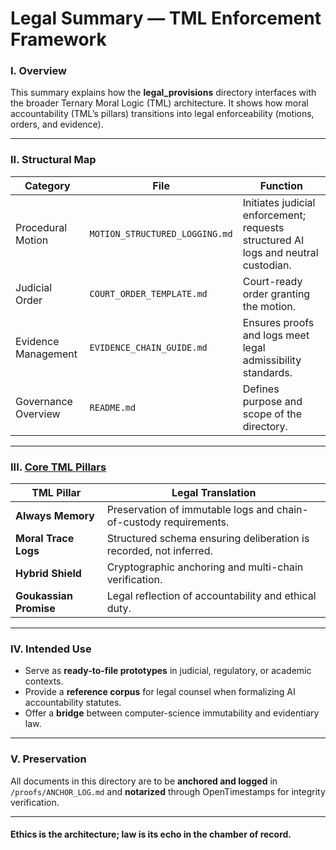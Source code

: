 # Legal Summary — TML Enforcement Framework

### I. Overview

This summary explains how the **legal_provisions** directory interfaces with the broader Ternary Moral Logic (TML) architecture.
It shows how moral accountability (TML’s pillars) transitions into legal enforceability (motions, orders, and evidence).

---

### II. Structural Map

| Category            | File                           | Function                                                                           |
| ------------------- | ------------------------------ | ---------------------------------------------------------------------------------- |
| Procedural Motion   | `MOTION_STRUCTURED_LOGGING.md` | Initiates judicial enforcement; requests structured AI logs and neutral custodian. |
| Judicial Order      | `COURT_ORDER_TEMPLATE.md`      | Court-ready order granting the motion.                                             |
| Evidence Management | `EVIDENCE_CHAIN_GUIDE.md`      | Ensures proofs and logs meet legal admissibility standards.                        |
| Governance Overview | `README.md`                    | Defines purpose and scope of the directory.                                        |

---

### III. [Core TML Pillars](/TML_Pillars)

| TML Pillar             | Legal Translation                                                  |
| ---------------------- | ------------------------------------------------------------------ |
| **Always Memory**      | Preservation of immutable logs and chain-of-custody requirements.  |
| **Moral Trace Logs**   | Structured schema ensuring deliberation is recorded, not inferred. |
| **Hybrid Shield**      | Cryptographic anchoring and multi-chain verification.              |
| **Goukassian Promise** | Legal reflection of accountability and ethical duty.               |

---

### IV. Intended Use

* Serve as **ready-to-file prototypes** in judicial, regulatory, or academic contexts.
* Provide a **reference corpus** for legal counsel when formalizing AI accountability statutes.
* Offer a **bridge** between computer-science immutability and evidentiary law.

---

### V. Preservation

All documents in this directory are to be **anchored and logged** in `/proofs/ANCHOR_LOG.md` and **notarized** through OpenTimestamps for integrity verification.

---

#### **Ethics is the architecture; law is its echo in the chamber of record.**

